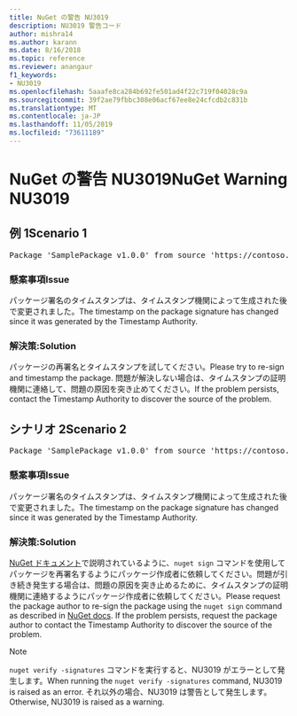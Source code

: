 ```yaml
---
title: NuGet の警告 NU3019
description: NU3019 警告コード
author: mishra14
ms.author: karann
ms.date: 8/16/2018
ms.topic: reference
ms.reviewer: anangaur
f1_keywords:
- NU3019
ms.openlocfilehash: 5aaafe8ca284b692fe501ad4f22c719f04028c9a
ms.sourcegitcommit: 39f2ae79fbbc308e06acf67ee8e24cfcdb2c831b
ms.translationtype: MT
ms.contentlocale: ja-JP
ms.lasthandoff: 11/05/2019
ms.locfileid: "73611189"
---
```

# <a name="nuget-warning-nu3019"></a><span data-ttu-id="07ee2-103">NuGet の警告 NU3019</span><span class="sxs-lookup"><span data-stu-id="07ee2-103">NuGet Warning NU3019</span></span>

## <a name="scenario-1"></a><span data-ttu-id="07ee2-104">例 1</span><span class="sxs-lookup"><span data-stu-id="07ee2-104">Scenario 1</span></span>

<pre>Package 'SamplePackage v1.0.0' from source 'https://contoso.com/index.json': The timestamp integrity check failed.</pre>

### <a name="issue"></a><span data-ttu-id="07ee2-105">懸案事項</span><span class="sxs-lookup"><span data-stu-id="07ee2-105">Issue</span></span>

<span data-ttu-id="07ee2-106">パッケージ署名のタイムスタンプは、タイムスタンプ機関によって生成された後で変更されました。</span><span class="sxs-lookup"><span data-stu-id="07ee2-106">The timestamp on the package signature has changed since it was generated by the Timestamp Authority.</span></span>


### <a name="solution"></a><span data-ttu-id="07ee2-107">解決策:</span><span class="sxs-lookup"><span data-stu-id="07ee2-107">Solution</span></span>

<span data-ttu-id="07ee2-108">パッケージの再署名とタイムスタンプを試してください。</span><span class="sxs-lookup"><span data-stu-id="07ee2-108">Please try to re-sign and timestamp the package.</span></span> <span data-ttu-id="07ee2-109">問題が解決しない場合は、タイムスタンプの証明機関に連絡して、問題の原因を突き止めてください。</span><span class="sxs-lookup"><span data-stu-id="07ee2-109">If the problem persists, contact the Timestamp Authority to discover the source of the problem.</span></span>



## <a name="scenario-2"></a><span data-ttu-id="07ee2-110">シナリオ 2</span><span class="sxs-lookup"><span data-stu-id="07ee2-110">Scenario 2</span></span>

<pre>Package 'SamplePackage v1.0.0' from source 'https://contoso.com/index.json': The primary signature's timestamp integrity check failed.</pre>

### <a name="issue"></a><span data-ttu-id="07ee2-111">懸案事項</span><span class="sxs-lookup"><span data-stu-id="07ee2-111">Issue</span></span>

<span data-ttu-id="07ee2-112">パッケージ署名のタイムスタンプは、タイムスタンプ機関によって生成された後で変更されました。</span><span class="sxs-lookup"><span data-stu-id="07ee2-112">The timestamp on the package signature has changed since it was generated by the Timestamp Authority.</span></span>


### <a name="solution"></a><span data-ttu-id="07ee2-113">解決策:</span><span class="sxs-lookup"><span data-stu-id="07ee2-113">Solution</span></span>

<span data-ttu-id="07ee2-114">[NuGet ドキュメント](https://docs.microsoft.com/nuget/create-packages/sign-a-package)で説明されているように、`nuget sign` コマンドを使用してパッケージを再署名するようにパッケージ作成者に依頼してください。問題が引き続き発生する場合は、問題の原因を突き止めるために、タイムスタンプの証明機関に連絡するようにパッケージ作成者に依頼してください。</span><span class="sxs-lookup"><span data-stu-id="07ee2-114">Please request the package author to re-sign the package using the `nuget sign` command as described in [NuGet docs](https://docs.microsoft.com/nuget/create-packages/sign-a-package). If the problem persists, request the package author to contact the Timestamp Authority to discover the source of the problem.</span></span>


> [!Note]
> <span data-ttu-id="07ee2-115">`nuget verify -signatures` コマンドを実行すると、NU3019 がエラーとして発生します。</span><span class="sxs-lookup"><span data-stu-id="07ee2-115">When running the `nuget verify -signatures` command, NU3019 is raised as an error.</span></span> <span data-ttu-id="07ee2-116">それ以外の場合、NU3019 は警告として発生します。</span><span class="sxs-lookup"><span data-stu-id="07ee2-116">Otherwise, NU3019 is raised as a warning.</span></span>
